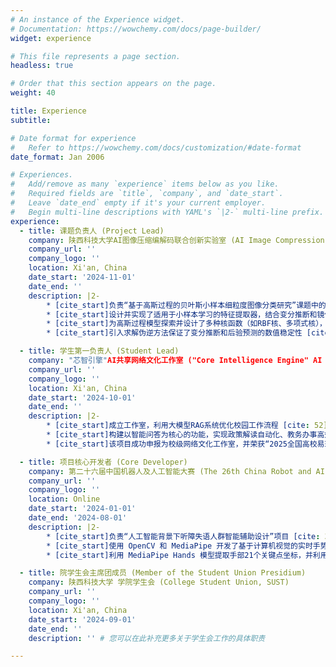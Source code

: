 ```yaml
---
# An instance of the Experience widget.
# Documentation: https://wowchemy.com/docs/page-builder/
widget: experience

# This file represents a page section.
headless: true

# Order that this section appears on the page.
weight: 40

title: Experience
subtitle:

# Date format for experience
#   Refer to https://wowchemy.com/docs/customization/#date-format
date_format: Jan 2006

# Experiences.
#   Add/remove as many `experience` items below as you like.
#   Required fields are `title`, `company`, and `date_start`.
#   Leave `date_end` empty if it's your current employer.
#   Begin multi-line descriptions with YAML's `|2-` multi-line prefix.
experience:
  - title: 课题负责人 (Project Lead)
    company: 陕西科技大学AI图像压缩编解码联合创新实验室 (AI Image Compression Joint Innovation Lab, SUST)
    company_url: ''
    company_logo: ''
    location: Xi'an, China
    date_start: '2024-11-01'
    date_end: ''
    description: |2-
        * [cite_start]负责“基于高斯过程的贝叶斯小样本细粒度图像分类研究”课题中的模型设计、对比实验、科技绘图及论文撰写 [cite: 15, 17]。
        * [cite_start]设计并实现了适用于小样本学习的特征提取器，结合变分推断和镜像梯度下降等方法提升模型泛化能力 [cite: 17]。
        * [cite_start]为高斯过程模型探索并设计了多种核函数（如RBF核、多项式核），以提高预测精度 [cite: 17]。
        * [cite_start]引入求解伪逆方法保证了变分推断和后验预测的数值稳定性 [cite: 17]。

  - title: 学生第一负责人 (Student Lead)
    company: "芯智引擎"AI共享网络文化工作室 ("Core Intelligence Engine" AI Sharing Studio)
    company_url: ''
    company_logo: ''
    location: Xi'an, China
    date_start: '2024-10-01'
    date_end: ''
    description: |2-
        * [cite_start]成立工作室，利用大模型RAG系统优化校园工作流程 [cite: 52]。
        * [cite_start]构建以智能问答为核心的功能，实现政策解读自动化、教务办事高效化和校园信息服务智能化 [cite: 52]。
        * [cite_start]该项目成功申报为校级网络文化工作室，并荣获“2025全国高校易班技术创新大赛”国家三等奖 [cite: 52]。

  - title: 项目核心开发者 (Core Developer)
    company: 第二十六届中国机器人及人工智能大赛 (The 26th China Robot and AI Competition)
    company_url: ''
    company_logo: ''
    location: Online
    date_start: '2024-01-01'
    date_end: '2024-08-01'
    description: |2-
        * [cite_start]负责“人工智能背景下听障失语人群智能辅助设计”项目 [cite: 34]。
        * [cite_start]使用 OpenCV 和 MediaPipe 开发了基于计算机视觉的实时手势识别系统 [cite: 37]。
        * [cite_start]利用 MediaPipe Hands 模型提取手部21个关键点坐标，并利用卷积神经网络（CNN）设计并实现了手势识别算法 [cite: 37]。

  - title: 院学生会主席团成员 (Member of the Student Union Presidium)
    company: 陕西科技大学 学院学生会 (College Student Union, SUST)
    company_url: ''
    company_logo: ''
    location: Xi'an, China
    date_start: '2024-09-01'
    date_end: ''
    description: '' # 您可以在此补充更多关于学生会工作的具体职责

---
```

